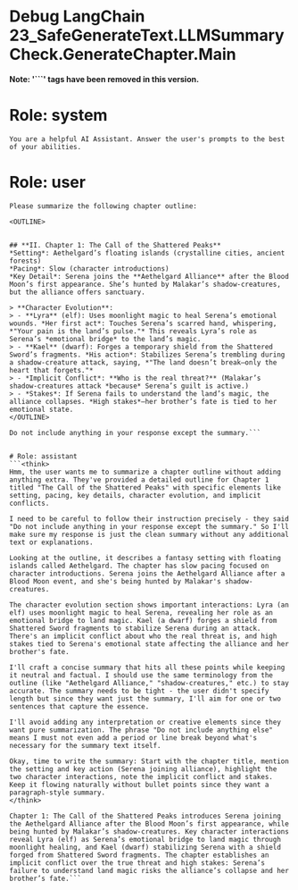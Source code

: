 # Debug LangChain 23_SafeGenerateText.LLMSummaryCheck.GenerateChapter.Main
**Note: '```' tags have been removed in this version.**



# Role: system
```You are a helpful AI Assistant. Answer the user's prompts to the best of your abilities.```


# Role: user
```
Please summarize the following chapter outline:

<OUTLINE>


## **II. Chapter 1: The Call of the Shattered Peaks**  
*Setting*: Aethelgard’s floating islands (crystalline cities, ancient forests)  
*Pacing*: Slow (character introductions)  
*Key Detail*: Serena joins the **Aethelgard Alliance** after the Blood Moon’s first appearance. She’s hunted by Malakar’s shadow-creatures, but the alliance offers sanctuary.  

> **Character Evolution**:  
> - **Lyra** (elf): Uses moonlight magic to heal Serena’s emotional wounds. *Her first act*: Touches Serena’s scarred hand, whispering, *"Your pain is the land’s pulse."* This reveals Lyra’s role as Serena’s *emotional bridge* to the land’s magic.  
> - **Kael** (dwarf): Forges a temporary shield from the Shattered Sword’s fragments. *His action*: Stabilizes Serena’s trembling during a shadow-creature attack, saying, *"The land doesn’t break—only the heart that forgets."*  
> - *Implicit Conflict*: **Who is the real threat?** (Malakar’s shadow-creatures attack *because* Serena’s guilt is active.)  
> - *Stakes*: If Serena fails to understand the land’s magic, the alliance collapses. *High stakes*—her brother’s fate is tied to her emotional state.
</OUTLINE>

Do not include anything in your response except the summary.```


# Role: assistant
```<think>
Hmm, the user wants me to summarize a chapter outline without adding anything extra. They've provided a detailed outline for Chapter 1 titled "The Call of the Shattered Peaks" with specific elements like setting, pacing, key details, character evolution, and implicit conflicts.

I need to be careful to follow their instruction precisely - they said "Do not include anything in your response except the summary." So I'll make sure my response is just the clean summary without any additional text or explanations.

Looking at the outline, it describes a fantasy setting with floating islands called Aethelgard. The chapter has slow pacing focused on character introductions. Serena joins the Aethelgard Alliance after a Blood Moon event, and she's being hunted by Malakar's shadow-creatures. 

The character evolution section shows important interactions: Lyra (an elf) uses moonlight magic to heal Serena, revealing her role as an emotional bridge to land magic. Kael (a dwarf) forges a shield from Shattered Sword fragments to stabilize Serena during an attack. There's an implicit conflict about who the real threat is, and high stakes tied to Serena's emotional state affecting the alliance and her brother's fate.

I'll craft a concise summary that hits all these points while keeping it neutral and factual. I should use the same terminology from the outline (like "Aethelgard Alliance," "shadow-creatures," etc.) to stay accurate. The summary needs to be tight - the user didn't specify length but since they want just the summary, I'll aim for one or two sentences that capture the essence.

I'll avoid adding any interpretation or creative elements since they want pure summarization. The phrase "Do not include anything else" means I must not even add a period or line break beyond what's necessary for the summary text itself.

Okay, time to write the summary: Start with the chapter title, mention the setting and key action (Serena joining alliance), highlight the two character interactions, note the implicit conflict and stakes. Keep it flowing naturally without bullet points since they want a paragraph-style summary.
</think>

Chapter 1: The Call of the Shattered Peaks introduces Serena joining the Aethelgard Alliance after the Blood Moon’s first appearance, while being hunted by Malakar’s shadow-creatures. Key character interactions reveal Lyra (elf) as Serena’s emotional bridge to land magic through moonlight healing, and Kael (dwarf) stabilizing Serena with a shield forged from Shattered Sword fragments. The chapter establishes an implicit conflict over the true threat and high stakes: Serena’s failure to understand land magic risks the alliance’s collapse and her brother’s fate.```